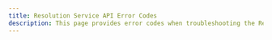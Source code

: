 ```yaml
---
title: Resolution Service API Error Codes
description: This page provides error codes when troubleshooting the Resolution Service API.
---
```

